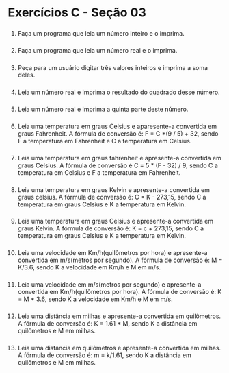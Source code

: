 # Exercícios C - Seção 03

###
1. Faça um programa que leia um número inteiro e o imprima.
###
2. Faça um programa que leia um número real e o imprima.
###
3. Peça para um usuário digitar três valores inteiros e imprima a soma deles.
###
4. Leia um número real e imprima o resultado do quadrado desse número.
###
5. Leia um número real e imprima a quinta parte deste número.
###
6. Leia uma temperatura em graus Celsius e aparesente-a convertida em graus Fahrenheit.
A fórmula de conversão é: F = C *(9 / 5) + 32, sendo F a temperatura em Fahrenheit e C a temperatura em Celsius.
###
7. Leia uma temperatura em graus fahrenheit e apresente-a convertida em graus Celsius. A fórmula de conversão é C = 5 * (F - 32) / 9, sendo C a temperatura em Celsius e F a temperatura em Fahrenheit.
###
8. Leia uma temperatura em graus Kelvin e apresente-a convertida em graus celsius. A fórmula de conversão é: C = K - 273,15, sendo C a temperatura em graus Celsius e K a temperatura em Kelvin.
###
9. Leia uma temperatura em graus Celsius e apresente-a convertida em graus Kelvin. A fórmula de conversão é: K = c + 273,15, sendo C a temperatura em graus Celsius e K a temperatura em Kelvin.
###
10. Leia uma velocidade em Km/h(quilômetros por hora) e apresente-a convertida em m/s(metros por segundo). A fórmula de conversão é: M = K/3.6, sendo K a velocidade em Km/h e M em m/s.
###
11. Leia uma velocidade em m/s(metros por segundo) e apresente-a convertida em Km/h(quilômetros por hora). A fórmula de conversão é: K = M * 3.6, sendo K a velocidade em Km/h e M em m/s.
###
12. Leia uma distância em milhas e apresente-a convertida em quilômetros. A fórmula de conversão é: K = 1.61 * M, sendo K a distância em quilômetros e M em milhas.
###
13. Leia uma distância em quilômetros e apresente-a convertida em milhas. A fórmula de conversão é: m = k/1.61, sendo K a distância em quilômetros e M em milhas.